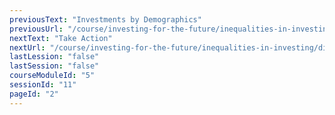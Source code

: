 ```yaml
---
previousText: "Investments by Demographics"
previousUrl: "/course/investing-for-the-future/inequalities-in-investing/investment-by-demographics"
nextText: "Take Action"
nextUrl: "/course/investing-for-the-future/inequalities-in-investing/discussion"
lastLession: "false"
lastSession: "false"
courseModuleId: "5"
sessionId: "11"
pageId: "2"
---
```



